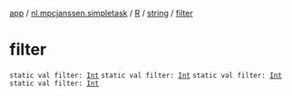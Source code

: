 [app](../../../index.md) / [nl.mpcjanssen.simpletask](../../index.md) / [R](../index.md) / [string](index.md) / [filter](.)

# filter

`static val filter: `[`Int`](https://kotlinlang.org/api/latest/jvm/stdlib/kotlin/-int/index.html)
`static val filter: `[`Int`](https://kotlinlang.org/api/latest/jvm/stdlib/kotlin/-int/index.html)
`static val filter: `[`Int`](https://kotlinlang.org/api/latest/jvm/stdlib/kotlin/-int/index.html)
`static val filter: `[`Int`](https://kotlinlang.org/api/latest/jvm/stdlib/kotlin/-int/index.html)